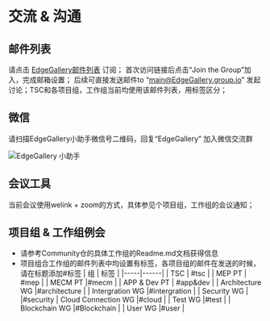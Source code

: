 # 交流 & 沟通

## 邮件列表
请点击 [EdgeGallery邮件列表](https://groups.io/g/edgegallery ) 订阅；
首次访问链接后点击“Join the Group”加入，完成邮箱设置；
后续可直接发送邮件to “main@EdgeGallery.group.io” 发起讨论；TSC和各项目组，工作组当前均使用该邮件列表，用标签区分；


## 微信
请扫描EdgeGallery小助手微信号二维码，回复“EdgeGallery” 加入微信交流群

![EdgeGallery 小助手](https://images.gitee.com/uploads/images/2020/0804/151201_b200bc64_5578348.jpeg "EdgeGalleryweixin.jpg")


## 会议工具
当前会议使用welink + zoom的方式，具体参见个项目组，工作组的会议通知；


## 项目组 & 工作组例会
- 请参考Community仓的具体工作组的Readme.md文档获得信息
- 项目组合工作组的邮件列表中均设置有标签，各项目组的邮件在发送的时候，请在标题添加#标签
| 组   | 标签   |
|-----|------|
| TSC | #tsc |
| MEP PT | #mep  |
| MECM PT |#mecm   |
| APP & Dev PT | #app&dev  |
| Architecture WG |#architecture   |
| Intergration WG |#intergration   |
| Security WG |   |#security
| Cloud Connection WG |#cloud   |
| Test WG |#test   |
| Blockchain WG |#Blockchain   |
| User WG |#user   |

